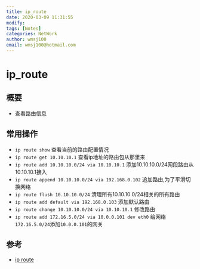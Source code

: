 ```yaml
---
title: ip_route
date: 2020-03-09 11:31:55
modify: 
tags: [Notes]
categories: NetWork
author: wmsj100
email: wmsj100@hotmail.com
---
```


# ip_route

## 概要

- 查看路由信息

## 常用操作

- `ip route show` 查看当前的路由配置情况
- `ip route get 10.10.10.1` 查看ip地址的路由包从那里来
- `ip route add 10.10.10.0/24 via 10.10.10.1` 添加10.10.10.0/24网段路由从10.10.10.1接入
- `ip route append 10.10.10.0/24 via 192.168.0.102` 追加路由,为了平滑切换网络
- `ip route flush 10.10.10.0/24` 清理所有10.10.10.0/24相关的所有路由
- `ip route add default via 192.168.0.103` 添加默认路由
- `ip route change 10.10.10.0/24 via 10.10.10.1` 修改路由
- `ip route add 172.16.5.0/24 via 10.0.0.101 dev eth0` 给网络`172.16.5.0/24`添加`10.0.0.101`的网关

## 参考

- [ip route](https://baijiahao.baidu.com/s?id=1618978745521215381&wfr=spider&for=pc)
